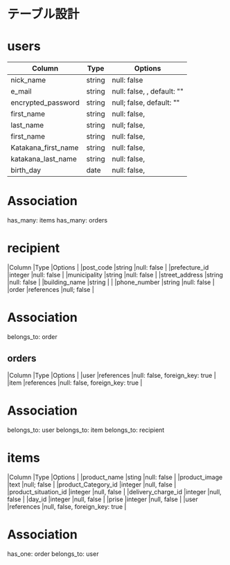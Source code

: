 # テーブル設計

# users
|Column                     |Type                   |Options                                     |
|---------------------------|-----------------------|--------------------------------------------|
|nick_name                  |string                 |null: false                                 |
|e_mail                     |string                 |null: false, , default: ""      |
|encrypted_password         |string                 |null; false, default: ""                    |
|first_name                 |string                 |null: false,                                |
|last_name                  |string                 |null; false,                                |
|first_name                 |string                 |null: false,                                |
|Katakana_first_name        |string                 |null: false,                                |
|katakana_last_name         |string                 |null: false,                                |
|birth_day                  |date                   |null: false,                                |
# Association
has_many: items
has_many: orders


# recipient
|Column                     |Type                   |Options                                     |
|post_code                  |string                 |null: false                                 |
|prefecture_id              |integer                |null: false                                 |
|municipality               |string                 |null: false                                 |
|street_address             |string                 |null: false                                 |
|building_name              |string                 |                                            |
|phone_number               |string                 |null: false                                 |
|order                      |references             |null; false                                 |
# Association
belongs_to: order


## orders
|Column                     |Type                   |Options                                     |
|user                       |references             |null: false, foreign_key: true              |
|item                       |references             |null: false, foreign_key: true              |
# Association
belongs_to: user
belongs_to: item
belongs_to: recipient


# items
|Column                     |Type                   |Options                                     |
|product_name               |sting                  |null: false                                 |
|product_image              |text                   |null; false                                 |
|product_Category_id        |integer                |null, false                                 |
|product_situation_id       |integer                |null, false                                 |
|delivery_charge_id         |integer                |null, false                                 |
|day_id                     |integer                |null, false                                 |
|prise                      |integer                |null, false                                 |
|user                       |references             |null, false, foreign_key: true              |
# Association
has_one: order
belongs_to: user

